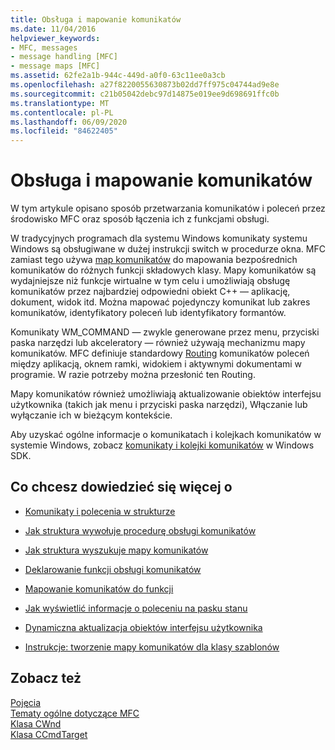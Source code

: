 ```yaml
---
title: Obsługa i mapowanie komunikatów
ms.date: 11/04/2016
helpviewer_keywords:
- MFC, messages
- message handling [MFC]
- message maps [MFC]
ms.assetid: 62fe2a1b-944c-449d-a0f0-63c11ee0a3cb
ms.openlocfilehash: a27f8220055630873b02dd7ff975c04744ad9e8e
ms.sourcegitcommit: c21b05042debc97d14875e019ee9d698691ffc0b
ms.translationtype: MT
ms.contentlocale: pl-PL
ms.lasthandoff: 06/09/2020
ms.locfileid: "84622405"
---
```

# <a name="message-handling-and-mapping"></a>Obsługa i mapowanie komunikatów

W tym artykule opisano sposób przetwarzania komunikatów i poleceń przez środowisko MFC oraz sposób łączenia ich z funkcjami obsługi.

W tradycyjnych programach dla systemu Windows komunikaty systemu Windows są obsługiwane w dużej instrukcji switch w procedurze okna. MFC zamiast tego używa [map komunikatów](message-categories.md) do mapowania bezpośrednich komunikatów do różnych funkcji składowych klasy. Mapy komunikatów są wydajniejsze niż funkcje wirtualne w tym celu i umożliwiają obsługę komunikatów przez najbardziej odpowiedni obiekt C++ — aplikację, dokument, widok itd. Można mapować pojedynczy komunikat lub zakres komunikatów, identyfikatory poleceń lub identyfikatory formantów.

Komunikaty WM_COMMAND — zwykle generowane przez menu, przyciski paska narzędzi lub akceleratory — również używają mechanizmu mapy komunikatów. MFC definiuje standardowy [Routing](command-routing.md) komunikatów poleceń między aplikacją, oknem ramki, widokiem i aktywnymi dokumentami w programie. W razie potrzeby można przesłonić ten Routing.

Mapy komunikatów również umożliwiają aktualizowanie obiektów interfejsu użytkownika (takich jak menu i przyciski paska narzędzi), Włączanie lub wyłączanie ich w bieżącym kontekście.

Aby uzyskać ogólne informacje o komunikatach i kolejkach komunikatów w systemie Windows, zobacz [komunikaty i kolejki komunikatów](/windows/win32/winmsg/messages-and-message-queues) w Windows SDK.

## <a name="what-do-you-want-to-know-more-about"></a>Co chcesz dowiedzieć się więcej o

- [Komunikaty i polecenia w strukturze](messages-and-commands-in-the-framework.md)

- [Jak struktura wywołuje procedurę obsługi komunikatów](how-the-framework-calls-a-handler.md)

- [Jak struktura wyszukuje mapy komunikatów](how-the-framework-searches-message-maps.md)

- [Deklarowanie funkcji obsługi komunikatów](declaring-message-handler-functions.md)

- [Mapowanie komunikatów do funkcji](reference/mapping-messages-to-functions.md)

- [Jak wyświetlić informacje o poleceniu na pasku stanu](how-to-display-command-information-in-the-status-bar.md)

- [Dynamiczna aktualizacja obiektów interfejsu użytkownika](how-to-update-user-interface-objects.md)

- [Instrukcje: tworzenie mapy komunikatów dla klasy szablonów](how-to-create-a-message-map-for-a-template-class.md)

## <a name="see-also"></a>Zobacz też

[Pojęcia](mfc-concepts.md)<br/>
[Tematy ogólne dotyczące MFC](general-mfc-topics.md)<br/>
[Klasa CWnd](reference/cwnd-class.md)<br/>
[Klasa CCmdTarget](reference/ccmdtarget-class.md)
